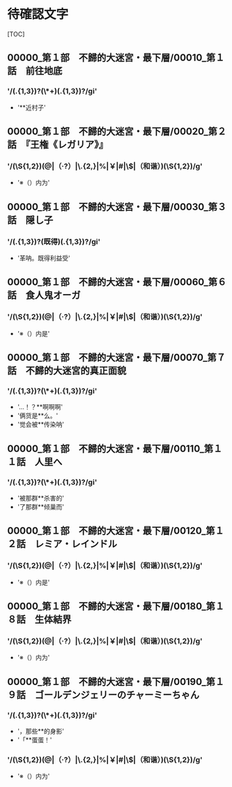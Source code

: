# 待確認文字

[TOC]

## 00000_第１部　不歸的大迷宮・最下層/00010_第１話　前往地底

### '/(.{1,3})?(\\*+)(.{1,3})?/gi'

- '**近村子'


## 00000_第１部　不歸的大迷宮・最下層/00020_第２話　『王権《レガリア》』

### '/(\\S{1,2})(@|（·?）|\\.{2,}|%|￥|#|\\$|（和谐）)(\\S{1,2})/g'

- '※（）内为'


## 00000_第１部　不歸的大迷宮・最下層/00030_第３話　隠し子

### '/(.{1,3})?(既得)(.{1,3})?/gi'

- '革呐。既得利益受'


## 00000_第１部　不歸的大迷宮・最下層/00060_第６話　食人鬼オーガ

### '/(\\S{1,2})(@|（·?）|\\.{2,}|%|￥|#|\\$|（和谐）)(\\S{1,2})/g'

- '※（）内是'


## 00000_第１部　不歸的大迷宮・最下層/00070_第７話　不歸的大迷宮的真正面貌

### '/(.{1,3})?(\\*+)(.{1,3})?/gi'

- '…！？**啊啊啊'
- '俩货是**么。'
- '觉会被**传染呐'


## 00000_第１部　不歸的大迷宮・最下層/00110_第１１話　人里へ

### '/(.{1,3})?(\\*+)(.{1,3})?/gi'

- '被那群**杀害的'
- '了那群**倾巢而'


## 00000_第１部　不歸的大迷宮・最下層/00120_第１２話　レミア・レインドル

### '/(\\S{1,2})(@|（·?）|\\.{2,}|%|￥|#|\\$|（和谐）)(\\S{1,2})/g'

- '※（）内是'


## 00000_第１部　不歸的大迷宮・最下層/00180_第１８話　生体結界

### '/(\\S{1,2})(@|（·?）|\\.{2,}|%|￥|#|\\$|（和谐）)(\\S{1,2})/g'

- '※（）内为'


## 00000_第１部　不歸的大迷宮・最下層/00190_第１９話　ゴールデンジェリーのチャーミーちゃん

### '/(.{1,3})?(\\*+)(.{1,3})?/gi'

- '，那些**的身影'
- '「**蛋蛋！'

### '/(\\S{1,2})(@|（·?）|\\.{2,}|%|￥|#|\\$|（和谐）)(\\S{1,2})/g'

- '※（）内为'
